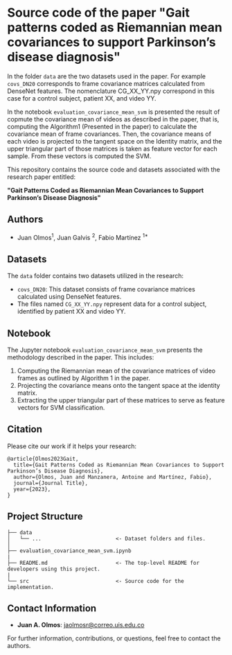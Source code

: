 # Source code of the paper "Gait patterns coded as Riemannian mean covariances to support Parkinson’s disease diagnosis"

In the folder ``data`` are the two datasets used in the paper. For example ``covs_DN20`` corresponds to frame covariance matrices calculated from DenseNet features. The nomenclature CG_XX_YY.npy correspond in this case for a control subject, patient XX, and video YY. 

In the notebook ``evaluation_covariance_mean_svm`` is presented the result of copmute the covariance mean of videos as described in the paper, that is, computing the Algorithm1 (Presented in the paper) to calculate the covariance mean of frame covariances. Then, the covariance means of each video is projected to the tangent space on the Identity matrix, and the upper triangular part of those matrices is taken as feature vector for each sample. From these vectors is computed the SVM. 



This repository contains the source code and datasets associated with the research paper entitled:

**"Gait Patterns Coded as Riemannian Mean Covariances to Support Parkinson’s Disease Diagnosis"**

## Authors
- Juan Olmos<sup>1</sup>, Juan Galvis <sup>2</sup>, Fabio Martínez <sup>1*</sup>


## Datasets
The `data` folder contains two datasets utilized in the research:
- `covs_DN20`: This dataset consists of frame covariance matrices calculated using DenseNet features.
- The files named `CG_XX_YY.npy` represent data for a control subject, identified by patient XX and video YY.

## Notebook
The Jupyter notebook `evaluation_covariance_mean_svm` presents the methodology described in the paper. This includes:
1. Computing the Riemannian mean of the covariance matrices of video frames as outlined by Algorithm 1 in the paper.
2. Projecting the covariance means onto the tangent space at the identity matrix.
3. Extracting the upper triangular part of these matrices to serve as feature vectors for SVM classification.

## Citation
Please cite our work if it helps your research:

    @article{Olmos2023Gait,
      title={Gait Patterns Coded as Riemannian Mean Covariances to Support Parkinson’s Disease Diagnosis},
      author={Olmos, Juan and Manzanera, Antoine and Martínez, Fabio},
      journal={Journal Title},
      year={2023},
    }

## Project Structure
    ├── data
    │   └── ...                        <- Dataset folders and files.
    │
    ├── evaluation_covariance_mean_svm.ipynb
    |
    ├── README.md                      <- The top-level README for developers using this project.
    |
    └── src                            <- Source code for the implementation.

## Contact Information
- **Juan A. Olmos**: jaolmosr@correo.uis.edu.co

For further information, contributions, or questions, feel free to contact the authors.

